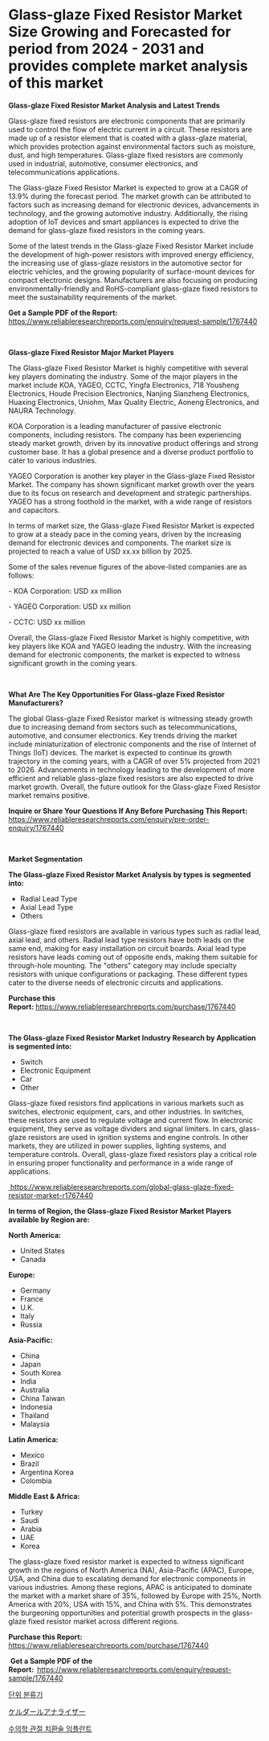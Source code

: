 <p><h1>Glass-glaze Fixed Resistor Market Size Growing and Forecasted for period from 2024 - 2031 and provides complete market analysis of this market</h1></p><p><strong>Glass-glaze Fixed Resistor Market Analysis and Latest Trends</strong></p>
<p><p>Glass-glaze fixed resistors are electronic components that are primarily used to control the flow of electric current in a circuit. These resistors are made up of a resistor element that is coated with a glass-glaze material, which provides protection against environmental factors such as moisture, dust, and high temperatures. Glass-glaze fixed resistors are commonly used in industrial, automotive, consumer electronics, and telecommunications applications.</p><p>The Glass-glaze Fixed Resistor Market is expected to grow at a CAGR of 13.9% during the forecast period. The market growth can be attributed to factors such as increasing demand for electronic devices, advancements in technology, and the growing automotive industry. Additionally, the rising adoption of IoT devices and smart appliances is expected to drive the demand for glass-glaze fixed resistors in the coming years.</p><p>Some of the latest trends in the Glass-glaze Fixed Resistor Market include the development of high-power resistors with improved energy efficiency, the increasing use of glass-glaze resistors in the automotive sector for electric vehicles, and the growing popularity of surface-mount devices for compact electronic designs. Manufacturers are also focusing on producing environmentally-friendly and RoHS-compliant glass-glaze fixed resistors to meet the sustainability requirements of the market.</p></p>
<p><strong>Get a Sample PDF of the Report:&nbsp;</strong> <a href="https://www.reliableresearchreports.com/enquiry/request-sample/1767440">https://www.reliableresearchreports.com/enquiry/request-sample/1767440</a></p>
<p>&nbsp;</p>
<p><strong>Glass-glaze Fixed Resistor Major Market Players</strong></p>
<p><p>The Glass-glaze Fixed Resistor Market is highly competitive with several key players dominating the industry. Some of the major players in the market include KOA, YAGEO, CCTC, Yingfa Electronics, 718 Yousheng Electronics, Houde Precision Electronics, Nanjing Sianzheng Electronics, Huaxing Electronics, Uniohm, Max Quality Electric, Aoneng Electronics, and NAURA Technology.</p><p>KOA Corporation is a leading manufacturer of passive electronic components, including resistors. The company has been experiencing steady market growth, driven by its innovative product offerings and strong customer base. It has a global presence and a diverse product portfolio to cater to various industries.</p><p>YAGEO Corporation is another key player in the Glass-glaze Fixed Resistor Market. The company has shown significant market growth over the years due to its focus on research and development and strategic partnerships. YAGEO has a strong foothold in the market, with a wide range of resistors and capacitors.</p><p>In terms of market size, the Glass-glaze Fixed Resistor Market is expected to grow at a steady pace in the coming years, driven by the increasing demand for electronic devices and components. The market size is projected to reach a value of USD xx.xx billion by 2025.</p><p>Some of the sales revenue figures of the above-listed companies are as follows:</p><p>- KOA Corporation: USD xx million</p><p>- YAGEO Corporation: USD xx million</p><p>- CCTC: USD xx million</p><p>Overall, the Glass-glaze Fixed Resistor Market is highly competitive, with key players like KOA and YAGEO leading the industry. With the increasing demand for electronic components, the market is expected to witness significant growth in the coming years.</p></p>
<p>&nbsp;</p>
<p><strong>What Are The Key Opportunities For Glass-glaze Fixed Resistor Manufacturers?</strong></p>
<p><p>The global Glass-glaze Fixed Resistor market is witnessing steady growth due to increasing demand from sectors such as telecommunications, automotive, and consumer electronics. Key trends driving the market include miniaturization of electronic components and the rise of Internet of Things (IoT) devices. The market is expected to continue its growth trajectory in the coming years, with a CAGR of over 5% projected from 2021 to 2026. Advancements in technology leading to the development of more efficient and reliable glass-glaze fixed resistors are also expected to drive market growth. Overall, the future outlook for the Glass-glaze Fixed Resistor market remains positive.</p></p>
<p><strong>Inquire or Share Your Questions If Any Before Purchasing This Report:</strong> <a href="https://www.reliableresearchreports.com/enquiry/pre-order-enquiry/1767440">https://www.reliableresearchreports.com/enquiry/pre-order-enquiry/1767440</a></p>
<p>&nbsp;</p>
<p><strong>Market Segmentation</strong></p>
<p><strong>The Glass-glaze Fixed Resistor Market Analysis by types is segmented into:</strong></p>
<p><ul><li>Radial Lead Type</li><li>Axial Lead Type</li><li>Others</li></ul></p>
<p><p>Glass-glaze fixed resistors are available in various types such as radial lead, axial lead, and others. Radial lead type resistors have both leads on the same end, making for easy installation on circuit boards. Axial lead type resistors have leads coming out of opposite ends, making them suitable for through-hole mounting. The "others" category may include specialty resistors with unique configurations or packaging. These different types cater to the diverse needs of electronic circuits and applications.</p></p>
<p><strong>Purchase this Report:&nbsp;</strong><a href="https://www.reliableresearchreports.com/purchase/1767440">https://www.reliableresearchreports.com/purchase/1767440</a></p>
<p>&nbsp;</p>
<p><strong>The Glass-glaze Fixed Resistor Market Industry Research by Application is segmented into:</strong></p>
<p><ul><li>Switch</li><li>Electronic Equipment</li><li>Car</li><li>Other</li></ul></p>
<p><p>Glass-glaze fixed resistors find applications in various markets such as switches, electronic equipment, cars, and other industries. In switches, these resistors are used to regulate voltage and current flow. In electronic equipment, they serve as voltage dividers and signal limiters. In cars, glass-glaze resistors are used in ignition systems and engine controls. In other markets, they are utilized in power supplies, lighting systems, and temperature controls. Overall, glass-glaze fixed resistors play a critical role in ensuring proper functionality and performance in a wide range of applications.</p></p>
<p><a href="https://www.reliableresearchreports.com/global-glass-glaze-fixed-resistor-market-r1767440">&nbsp;https://www.reliableresearchreports.com/global-glass-glaze-fixed-resistor-market-r1767440</a></p>
<p><strong>In terms of Region, the Glass-glaze Fixed Resistor Market Players available by Region are:</strong></p>
<p>
    <p> <strong> North America: </strong>
        <ul>
            <li>United States</li>
            <li>Canada</li>
        </ul>
        </p> 
    <p> <strong> Europe: </strong>
        <ul>
            <li>Germany</li>
            <li>France</li>
            <li>U.K.</li>
            <li>Italy</li>
            <li>Russia</li>
        </ul>
        </p> 
    <p> <strong> Asia-Pacific: </strong>
        <ul>
            <li>China</li>
            <li>Japan</li>
            <li>South Korea</li>
            <li>India</li>
            <li>Australia</li>
            <li>China Taiwan</li>
            <li>Indonesia</li>
            <li>Thailand</li>
            <li>Malaysia</li>
        </ul>
        </p> 
    <p> <strong> Latin America: </strong>
        <ul>
            <li>Mexico</li>
            <li>Brazil</li>
            <li>Argentina Korea</li>
            <li>Colombia</li>
        </ul>
        </p> 
    <p> <strong> Middle East & Africa: </strong>
        <ul>
            <li>Turkey</li>
            <li>Saudi</li>
            <li>Arabia</li>
            <li>UAE</li>
            <li>Korea</li>
        </ul>
    </p>
    </p>
<p><p>The glass-glaze fixed resistor market is expected to witness significant growth in the regions of North America (NA), Asia-Pacific (APAC), Europe, USA, and China due to escalating demand for electronic components in various industries. Among these regions, APAC is anticipated to dominate the market with a market share of 35%, followed by Europe with 25%, North America with 20%, USA with 15%, and China with 5%. This demonstrates the burgeoning opportunities and potential growth prospects in the glass-glaze fixed resistor market across different regions.</p></p>
<p><strong>Purchase this Report: </strong><a href="https://www.reliableresearchreports.com/purchase/1767440">https://www.reliableresearchreports.com/purchase/1767440</a></p>
<p>&nbsp;<strong>Get a Sample PDF of the Report:&nbsp;&nbsp;</strong><a href="https://www.reliableresearchreports.com/enquiry/request-sample/1767440">https://www.reliableresearchreports.com/enquiry/request-sample/1767440</a></p>
<p><strong></strong></p>
<p><p><a href="https://medium.com/@kavonhansen15/%EA%B8%80%EB%A1%9C%EB%B2%8C-%EC%9C%A0%EB%8B%9B-%EC%86%8C%ED%84%B0-%EC%8B%9C%EC%9E%A5-%EA%B8%B0%ED%9A%8C-%EB%B0%8F-2024%EB%85%84%EB%B6%80%ED%84%B0-2031%EB%85%84%EA%B9%8C%EC%A7%80%EC%9D%98-%EC%A0%84%EB%A7%9D-7c66a9ce1ada">단위 분류기</a></p><p><a href="https://medium.com/@kaitlensen45645/%E3%82%B0%E3%83%AD%E3%83%BC%E3%83%90%E3%83%AB%E3%82%B1%E3%83%AB%E3%83%80%E3%83%BC%E3%83%AB%E3%82%A2%E3%83%8A%E3%83%A9%E3%82%A4%E3%82%B6%E3%83%BC%E3%83%9E%E3%83%BC%E3%82%B1%E3%83%83%E3%83%88%E3%81%AE%E7%AF%84%E5%9B%B2%E3%81%A8%E3%81%9D%E3%81%AE%E6%80%A5%E9%80%9F%E3%81%AA%E6%88%90%E9%95%B7%E7%8E%87-%E3%81%AE%E6%B7%B1%E3%81%84%E5%88%86%E6%9E%90-2024%E5%B9%B4%E3%81%8B%E3%82%892031%E5%B9%B4%E3%81%BE%E3%81%A7%E3%81%AE%E4%BA%88%E6%B8%AC-2ec6db9e17c5">ケルダールアナライザー</a></p><p><a href="https://medium.com/@audieyost2004/%EC%88%98%EC%9D%98%ED%95%99%EC%A0%81-%EA%B4%80%EC%A0%88-%EA%B5%90%EC%B2%B4-%EC%9E%84%ED%94%8C%EB%9E%80%ED%8A%B8-%EC%8B%9C%EC%9E%A5-%EC%A0%90%EC%9C%A0%EC%9C%A8-%EB%B0%8F-%EC%83%88%EB%A1%9C%EC%9A%B4-%ED%8A%B8%EB%A0%8C%EB%93%9C-%EB%B6%84%EC%84%9D-%EC%A2%85%EB%A5%98-%EC%9D%91%EC%9A%A9-%EC%B5%9C%EC%A2%85-%EC%82%AC%EC%9A%A9-%EB%B0%8F-2024%EB%85%84%EB%B6%80%ED%84%B0-2031%EB%85%84%EA%B9%8C%EC%A7%80%EC%9D%98-%EA%B8%B0%EA%B0%84%EC%97%90-%EB%8C%80%ED%95%9C-%EC%98%88%EC%B8%A1-88942d038f74">수의학 관절 치환술 임플란트</a></p></p>